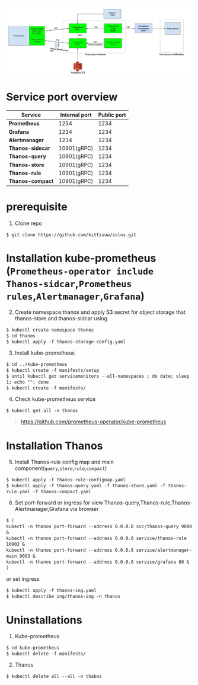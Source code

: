 ![Overview](https://github.com/kittisuw/solos/blob/master/thanos/img/overview.jpg)
# Service port overview
Service | Internal port | Public port
------------ | ------------- | -------------
**Prometheus** | 1234 | 1234
**Grafana** | 1234 | 1234
**Alertmanager**| 1234 | 1234
**Thanos-sidecar** | 10901(gRPC) | 1234
**Thanos-query** | 10901(gRPC)  | 1234
**Thanos-store** | 10901(gRPC)  | 1234
**Thanos-rule** | 10901(gRPC)  | 1234
**Thanos-compact** | 10901(gRPC)  | 1234

# prerequisite
1. Clone repo
```
$ git clone https://github.com/kittisuw/solos.git
```
# Installation kube-prometheus (`Prometheus-operator include Thanos-sidcar`,`Prometheus rules`,`Alertmanager`,`Grafana`)
2. Create namespace:thanos and apply S3 secret for object storage that thanos-store and thanos-sidcar using
``` 
$ kubectl create namespace thanos
$ cd thanos
$ kubectl apply -f thanos-storage-config.yaml
``` 
3. Install kube-prometheus
```
$ cd ../kube-prometheus
$ kubectl create -f manifests/setup
$ until kubectl get servicemonitors --all-namespaces ; do date; sleep 1; echo ""; done
$ kubectl create -f manifests/
``` 
4. Check kube-prometheus service
``` 
$ kubectl get all -n thanos
```
> https://github.com/prometheus-operator/kube-prometheus
# Installation Thanos
5. Install Thanos-rule config map and main component(`query`,`store`,`rule`,`compact`)
``` 
$ kubectl apply -f thanos-rule-configmap.yaml
$ kubectl apply -f thanos-query.yaml -f thanos-store.yaml -f thanos-rule.yaml -f thanos-compact.yaml
``` 
6. Set port-forward or ingress for view Thanos-query,Thanos-rule,Thanos-Alertmanager,Grafana via browser
``` 
$ (
kubectl -n thanos port-forward --address 0.0.0.0 svc/thanos-query 9090 &
kubectl -n thanos port-forward --address 0.0.0.0 service/thanos-rule 10902 &
kubectl -n thanos port-forward --address 0.0.0.0 service/alertmanager-main 9093 &
kubectl -n thanos port-forward --address 0.0.0.0 service/grafana 80 & 
)
```
or set ingress
```
$ kubectl apply -f thanos-ing.yaml
$ kubectl describe ing/thanos-ing -n thanos
```
# Uninstallations
1. Kube-prometheus
```
$ cd kube-prometheus
$ kubectl delete -f manifests/
```
2. Thanos
```
$ kubectl delete all --all -n thabos
```
